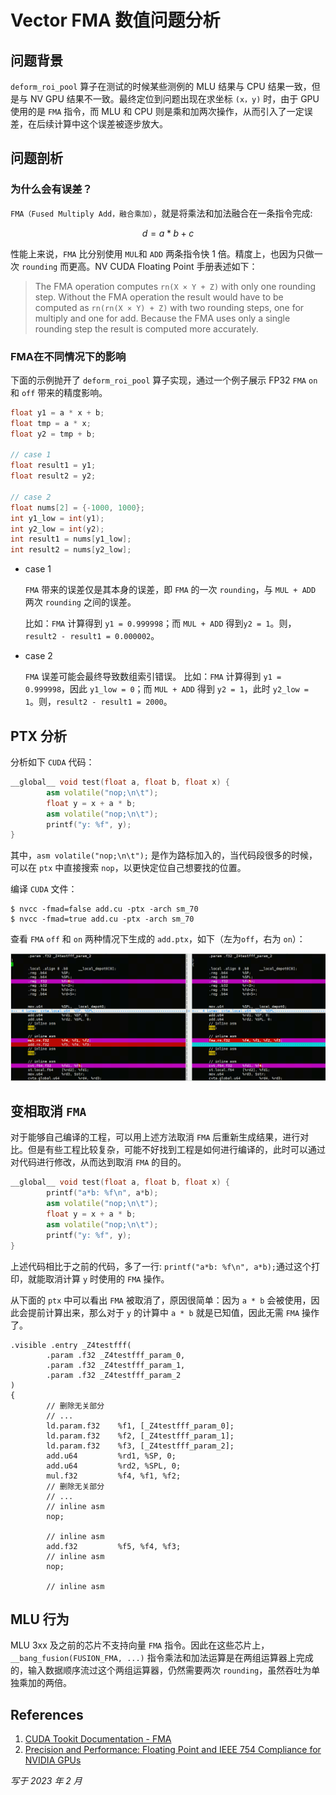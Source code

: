 # Vector FMA 数值问题分析

## 问题背景

`deform_roi_pool` 算子在测试的时候某些测例的 MLU 结果与 CPU 结果一致，但是与 NV GPU 结果不一致。最终定位到问题出现在求坐标 `(x，y)` 时，由于 GPU 使用的是 `FMA` 指令，而 MLU 和 CPU 则是乘和加两次操作，从而引入了一定误差，在后续计算中这个误差被逐步放大。

## 问题剖析

### 为什么会有误差？

`FMA（Fused Multiply Add，融合乘加）`，就是将乘法和加法融合在一条指令完成:

$$ d= a * b + c $$

性能上来说，`FMA` 比分别使用 `MUL`和 `ADD` 两条指令快 1 倍。精度上，也因为只做一次 `rounding` 而更高。NV CUDA Floating Point 手册表述如下：

> The FMA operation computes `rn(X × Y + Z)` with only one rounding step. Without the FMA operation the result would have to be computed as `rn(rn(X × Y) + Z)` with two rounding steps, one for multiply and one for add. Because the FMA uses only a single rounding step the result is computed more accurately.

### FMA在不同情况下的影响
下面的示例抛开了 `deform_roi_pool` 算子实现，通过一个例子展示 FP32 `FMA` `on` 和 `off` 带来的精度影响。

```cpp
float y1 = a * x + b;
float tmp = a * x;
float y2 = tmp + b;

// case 1
float result1 = y1;
float result2 = y2;

// case 2
float nums[2] = {-1000, 1000};
int y1_low = int(y1);
int y2_low = int(y2);
int result1 = nums[y1_low];
int result2 = nums[y2_low];
```
- case 1

    `FMA` 带来的误差仅是其本身的误差，即 `FMA` 的一次 `rounding`，与 `MUL + ADD` 两次 `rounding` 之间的误差。
    
    比如：`FMA` 计算得到 `y1 = 0.999998`；而 `MUL + ADD` 得到`y2 = 1`。则，`result2 - result1 = 0.000002`。

- case 2

  `FMA` 误差可能会最终导致数组索引错误。
  比如：`FMA` 计算得到 `y1 = 0.999998`，因此 `y1_low = 0`；而 `MUL + ADD` 得到 `y2 = 1`，此时 `y2_low = 1`。则，`result2 - result1 = 2000`。

## PTX 分析
分析如下 `CUDA` 代码：

```cpp
__global__ void test(float a, float b, float x) {
        asm volatile("nop;\n\t");
        float y = x + a * b;
        asm volatile("nop;\n\t");
        printf("y: %f", y);
}
```

其中，`asm volatile("nop;\n\t");` 是作为路标加入的，当代码段很多的时候，可以在 `ptx` 中直接搜索 `nop`，以更快定位自己想要找的位置。

编译 `CUDA` 文件：

```shell
$ nvcc -fmad=false add.cu -ptx -arch sm_70
$ nvcc -fmad=true add.cu -ptx -arch sm_70
```

查看 `FMA` `off` 和 `on` 两种情况下生成的 `add.ptx`，如下（左为`off`，右为 `on`）：

![Alt text|center](assets/vector-fma-numerical/image.png)

## 变相取消 `FMA`

对于能够自己编译的工程，可以用上述方法取消 `FMA` 后重新生成结果，进行对比。但是有些工程比较复杂，可能不好找到工程是如何进行编译的，此时可以通过对代码进行修改，从而达到取消 `FMA` 的目的。

```cpp
__global__ void test(float a, float b, float x) {
        printf("a*b: %f\n", a*b);
        asm volatile("nop;\n\t");
        float y = x + a * b;
        asm volatile("nop;\n\t");
        printf("y: %f", y);
}
```

上述代码相比于之前的代码，多了一行: `printf("a*b: %f\n", a*b);`通过这个打印，就能取消计算 `y` 时使用的 `FMA` 操作。

从下面的 `ptx` 中可以看出 `FMA` 被取消了，原因很简单：因为 `a * b` 会被使用，因此会提前计算出来，那么对于 `y` 的计算中 `a * b` 就是已知值，因此无需 `FMA` 操作了。

```
.visible .entry _Z4testfff(
        .param .f32 _Z4testfff_param_0,
        .param .f32 _Z4testfff_param_1,
        .param .f32 _Z4testfff_param_2
)
{
		// 删除无关部分
        // ...
        ld.param.f32    %f1, [_Z4testfff_param_0];
        ld.param.f32    %f2, [_Z4testfff_param_1];
        ld.param.f32    %f3, [_Z4testfff_param_2];
        add.u64         %rd1, %SP, 0;
        add.u64         %rd2, %SPL, 0;
        mul.f32         %f4, %f1, %f2;
        // 删除无关部分
        // ...
        // inline asm
        nop;

        // inline asm
        add.f32         %f5, %f4, %f3;
        // inline asm
        nop;

        // inline asm
```

## MLU 行为

MLU 3xx 及之前的芯片不支持向量 `FMA` 指令。因此在这些芯片上， `__bang_fusion(FUSION_FMA, ...)` 指令乘法和加法运算是在两组运算器上完成的，输入数据顺序流过这个两组运算器，仍然需要两次 `rounding`，虽然吞吐为单独乘加的两倍。

## References
1. [CUDA Tookit Documentation - FMA](https://docs.nvidia.com/cuda/floating-point/index.html#fused-multiply-add-fma)
2. [Precision and Performance: Floating Point and IEEE 754 Compliance for NVIDIA GPUs](https://docs.nvidia.com/cuda/pdf/Floating_Point_on_NVIDIA_GPU.pdf)

*写于 2023 年 2 月*